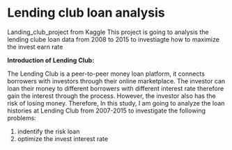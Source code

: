 # Lending club loan analysis
Landing_club_project from Kaggle
 This project is going to analysis the lending clube loan data from 2008 to 2015 to investiagte how to maximize the invest earn rate
 
**Introduction of Lending Club:**

  The Lending Club is a peer-to-peer money loan platform, it connects borrowers with investors through their online marketplace. The investor can loan their money to different borrowers with different interest rate therefore gain the interest through the process. However, the investor also has the risk of losing money. Therefore, In this study, I am going to analyze the loan histories at Lending Club from 2007-2015 to investigate the following problems: 
  1. indentify the risk loan
  2. optimize the invest interest rate 
  

